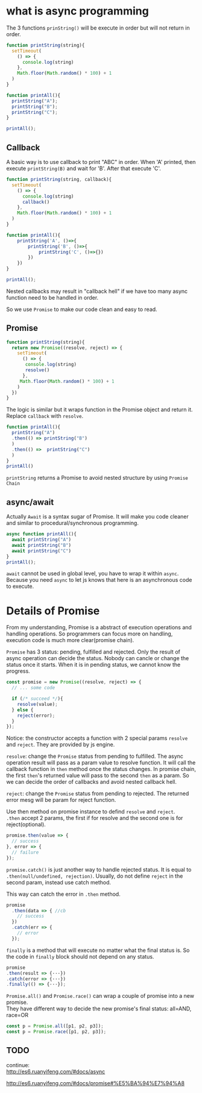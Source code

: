 # what is async programming

The 3 functions `prinString()` will be execute in order but will not return in order.
```javascript
function printString(string){
  setTimeout(
    () => {
      console.log(string)
    }, 
    Math.floor(Math.random() * 100) + 1
  )
}

function printAll(){
  printString("A");
  printString("B");
  printString("C");
}

printAll();
```

## Callback
A basic way is to use callback to print "ABC" in order. When 'A' printed, then execute `printString(B)` and wait for 'B'. After that execute 'C'.
``` javascript
function printString(string, callback){
  setTimeout(
    () => {
      console.log(string)
      callback()
    }, 
    Math.floor(Math.random() * 100) + 1
  )
}

function printAll(){
    printString('A', ()=>{ 
        printString('B', ()=>{
            printString('C', ()=>{})
        })
    })
}

printAll();
```

Nested callbacks may result in "callback hell" if we have too many async function need to be handled in order.

So we use ```Promise``` to make our code clean and easy to read.

## Promise

```javascript
function printString(string){
  return new Promise((resolve, reject) => {
    setTimeout(
      () => {
       console.log(string)
       resolve()
      }, 
     Math.floor(Math.random() * 100) + 1
    )
  })
}
```
The logic is similar but it wraps function in the Promise object and return it. Replace `callback` with `resolve`.

```javascript
function printAll(){
  printString("A")
  .then(() => printString("B")
  )
  .then(() =>  printString("C")
  )
}
printAll()
```
`printString` returns a Promise to avoid nested structure by using `Promise Chain`

## async/await
Actually `Await` is a syntax sugar of Promise. It will make you code cleaner and similar to procedural/synchronous programming.

```javascript
async function printAll(){
  await printString("A")
  await printString("B")
  await printString("C")
}
printAll();
```

`await` cannot be used in global level, you have to wrap it within `async`. Because you need `async` to let js knows that here is an asynchronous code to execute.

# Details of Promise
From my understanding, Promise is a abstract of execution operations and handling operations. So programmers can focus more on handling, execution code is much more clear(promise chain).


`Promise` has 3 status: pending, fulfilled and rejected.
Only the result of async operation can decide the status.
Nobody can cancle or change the status once it starts. When it is in pending status, we cannot know the progress.

```javascript
const promise = new Promise((resolve, reject) => {
  // ... some code

  if (/* succeed */){
    resolve(value);
  } else {
    reject(error);
  }
});
```

Notice: the constructor accepts a function with 2 special params `resolve` and `reject`. They are provided by js engine.

`resolve`: change the `Promise` status from pending to fulfilled. The async operation result will pass as a param value to resolve function. It will call the callback function in `then` method once the status changes. In promise chain, the first `then`'s returned value will pass to the second `then` as a param. So we can decide the order of callbacks and avoid nested callback hell. 

`reject`: change the `Promise` status from pending to rejected. The returned error mesg will be param for reject function.

Use then method on promise instance to defind `resolve` and `reject`.  
 `.then` accept 2 params, the first if for resolve and the second one is for reject(optional).  
```javascript
promise.then(value => {
  // success
}, error => {
  // failure
});
```

`promise.catch()` is just another way to handle rejected status. It is equal to `.then(null/undefined, rejection)`.
Usually, do not define `reject` in the second param, instead use catch method.

This way can catch the error in `.then` method.

```javascript
promise
  .then(data => { //cb
    // success
  })
  .catch(err => {
    // error
  });
```

`finally` is a method that will execute no matter what the final status is. So the code in `finally` block should not depend on any status.  
```javascript
promise
.then(result => {···})
.catch(error => {···})
.finally(() => {···});
```

`Promise.all()` and `Promise.race()` can wrap a couple of promise into a new promise.  
They have different way to decide the new promise's final status: all=AND, race=OR
```javascript
const p = Promise.all([p1, p2, p3]);
const p = Promise.race([p1, p2, p3]);
```



## TODO 
continue:  
http://es6.ruanyifeng.com/#docs/async

http://es6.ruanyifeng.com/#docs/promise#%E5%BA%94%E7%94%A8






